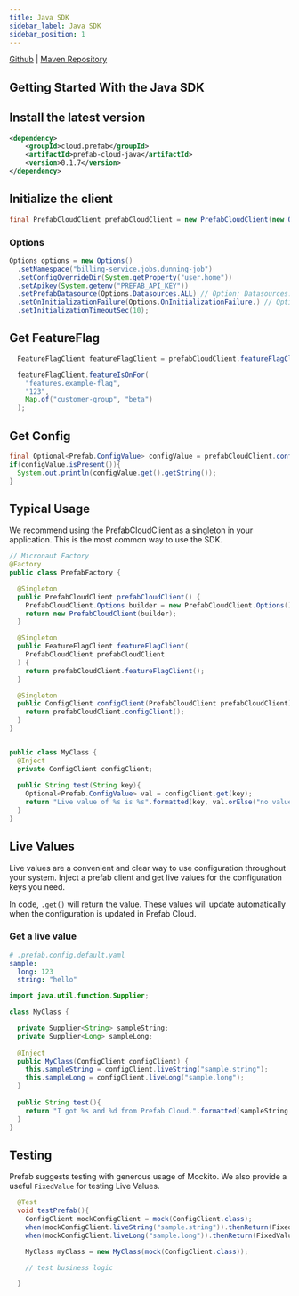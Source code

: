 ```yaml
---
title: Java SDK
sidebar_label: Java SDK
sidebar_position: 1
---
```

[Github](https://github.com/prefab-cloud/prefab-cloud-java) | [Maven Repository](https://mvnrepository.com/artifact/cloud.prefab/prefab-cloud-java)

## Getting Started With the Java SDK

## Install the latest version
```xml
<dependency>
    <groupId>cloud.prefab</groupId>
    <artifactId>prefab-cloud-java</artifactId>
    <version>0.1.7</version>
</dependency>
```

## Initialize the client
```java
final PrefabCloudClient prefabCloudClient = new PrefabCloudClient(new Options());
```

### Options
```java
Options options = new Options()
  .setNamespace("billing-service.jobs.dunning-job")
  .setConfigOverrideDir(System.getProperty("user.home"))
  .setApikey(System.getenv("PREFAB_API_KEY"))
  .setPrefabDatasource(Options.Datasources.ALL) // Option: Datasources.LOCAL_ONLY
  .setOnInitializationFailure(Options.OnInitializationFailure.) // Option Options.OnInitializationFailure.UNLOCK
  .setInitializationTimeoutSec(10);
```

## Get FeatureFlag
```java
  FeatureFlagClient featureFlagClient = prefabCloudClient.featureFlagClient();

  featureFlagClient.featureIsOnFor(
    "features.example-flag",
    "123",
    Map.of("customer-group", "beta")
  );
```

## Get Config
```java
final Optional<Prefab.ConfigValue> configValue = prefabCloudClient.configClient().get("the.key");
if(configValue.isPresent()){
  System.out.println(configValue.get().getString());
}
```


## Typical Usage 
We recommend using the PrefabCloudClient as a singleton in your application. This is the most common way to use the SDK.

```java
// Micronaut Factory
@Factory
public class PrefabFactory {

  @Singleton
  public PrefabCloudClient prefabCloudClient() {
    PrefabCloudClient.Options builder = new PrefabCloudClient.Options();
    return new PrefabCloudClient(builder);
  }

  @Singleton
  public FeatureFlagClient featureFlagClient(
    PrefabCloudClient prefabCloudClient
  ) {
    return prefabCloudClient.featureFlagClient();
  }

  @Singleton
  public ConfigClient configClient(PrefabCloudClient prefabCloudClient) {
    return prefabCloudClient.configClient();
  }
}


public class MyClass {
  @Inject
  private ConfigClient configClient;
  
  public String test(String key){
    Optional<Prefab.ConfigValue> val = configClient.get(key);
    return "Live value of %s is %s".formatted(key, val.orElse("no value found"));
  }
}

```


## Live Values

Live values are a convenient and clear way to use configuration throughout your system. Inject a prefab client and get live values for the configuration keys you need.

In code, `.get()` will return the value. These values will update automatically when the configuration is updated in Prefab Cloud.

### Get a live value
```yaml
# .prefab.config.default.yaml
sample:
  long: 123
  string: "hello"
```

```java
import java.util.function.Supplier;

class MyClass {

  private Supplier<String> sampleString;
  private Supplier<Long> sampleLong;
  
  @Inject
  public MyClass(ConfigClient configClient) {
    this.sampleString = configClient.liveString("sample.string");
    this.sampleLong = configClient.liveLong("sample.long");
  }
  
  public String test(){
    return "I got %s and %d from Prefab Cloud.".formatted(sampleString.get(), sampleLong.get());
  }
}
```



## Testing
Prefab suggests testing with generous usage of Mockito. We also provide a useful `FixedValue` for testing Live Values.

```java
  @Test
  void testPrefab(){
    ConfigClient mockConfigClient = mock(ConfigClient.class);
    when(mockConfigClient.liveString("sample.string")).thenReturn(FixedValue.of("test value"));
    when(mockConfigClient.liveLong("sample.long")).thenReturn(FixedValue.of(123L));

    MyClass myClass = new MyClass(mock(ConfigClient.class));

    // test business logic

  }
```
